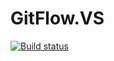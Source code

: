 # GitFlow.VS

[![Build status](https://jakob.visualstudio.com/DefaultCollection/_apis/public/build/definitions/da33bffd-4752-4c26-962d-a83d85e71d2f/114/badge)](https://jakob.visualstudio.com/DefaultCollection/GitHubProjects/_build#definitionId=114)
